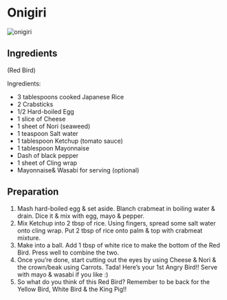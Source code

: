 # Onigiri

![onigiri](http://www.foodista.com/sites/default/files/styles/recype/public/angry_birds_onigiri.jpg)


## Ingredients

(Red Bird)

Ingredients:
- 3 tablespoons cooked Japanese Rice
- 2 Crabsticks
- 1/2 Hard-boiled Egg
- 1 slice of Cheese
- 1 sheet of Nori (seaweed)
- 1 teaspoon Salt water
- 1 tablespoon Ketchup (tomato sauce)
- 1 tablespoon Mayonnaise
- Dash of black pepper
- 1 sheet of Cling wrap
- Mayonnaise& Wasabi for serving (optional)

## Preparation
1. Mash hard-boiled egg & set aside. Blanch crabmeat in boiling water & drain. Dice it & mix with egg, mayo & pepper.
2. Mix Ketchup into 2 tbsp of rice. Using fingers, spread some salt water onto cling wrap. Put 2 tbsp of rice onto palm & top with crabmeat mixture.
3. Make into a ball. Add 1 tbsp of white rice to make the bottom of the Red Bird. Press well to combine the two.
4. Once you’re done, start cutting out the eyes by using Cheese & Nori & the crown/beak using Carrots. Tada! Here’s your 1st Angry Bird!! Serve with mayo & wasabi if you like :)
5. So what do you think of this Red Bird? Remember to be back for the Yellow Bird, White Bird & the King Pig!!


